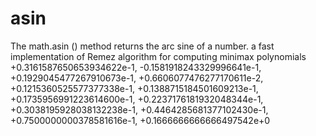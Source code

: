 # asin
The math.asin () method returns the arc sine of a number. 
a fast implementation of Remez algorithm for computing minimax polynomials
 +0.3161587650653934622e-1,
 -0.1581918243329996641e-1,
 +0.1929045477267910673e-1,
 +0.6606077476277170611e-2,
 +0.1215360525577377338e-1,
 +0.1388715184501609213e-1,
 +0.1735956991223614600e-1,
 +0.2237176181932048344e-1,
 +0.3038195928038132238e-1,
 +0.4464285681377102430e-1,
 +0.7500000000378581616e-1,
 +0.1666666666666497542e+0
